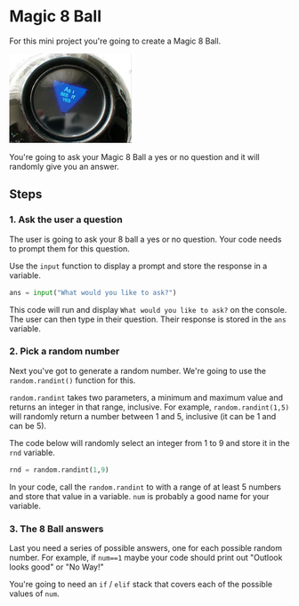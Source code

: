 # Magic 8 Ball

For this mini project you're going
to create a Magic 8 Ball.

![](_inc/Magic_8_Ball.jpg)

You're going to ask your Magic 8 Ball a yes or no
question and it will randomly give you an answer. 

## Steps

### 1. Ask the user a question
The user is going to ask your 8 ball
a yes or no question. Your code needs
to prompt them for this question.

Use the `input` function to display
a prompt and store the response in 
a variable.

```python
ans = input("What would you like to ask?")
```

This code will run and display `What would you
like to ask?` on the console. The user
can then type in their question. Their
response is stored in the `ans` variable.

### 2. Pick a random number
Next you've got to generate a random
number. We're going to use the `random.randint()` 
function for this. 

`random.randint` takes two parameters, a minimum
and maximum value and returns an integer in that
range, inclusive. For example, `random.randint(1,5)`
will randomly return a number between 1 and 5, 
inclusive (it can be 1 and can be 5).

The code below will randomly select an
integer from 1 to 9 and store it in the 
`rnd` variable. 

```python
rnd = random.randint(1,9)
```

In your code, call the `random.randint` to with a range
of at least 5 numbers and store that value in a variable.
`num` is probably a good name for your variable.

### 3. The 8 Ball answers
Last you need a series of possible answers, one for each
possible random number. For example, if `num==1` maybe
your code should print out "Outlook looks good" or "No Way!" 

You're going to need an `if` / `elif` stack that covers
each of the possible values of `num`.  